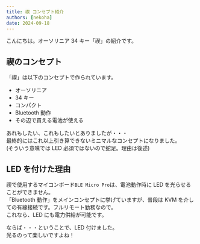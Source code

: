 ```yaml
---
title: 禊 コンセプト紹介
authors: [nekoha]
date: 2024-09-18
---
```


こんにちは。オーソリニア 34 キー「禊」の紹介です。

## 禊のコンセプト

「禊」は以下のコンセプトで作られています。

- オーソリニア
- 34 キー
- コンパクト
- Bluetooth 動作
- その辺で買える電池が使える

あれもしたい、これもしたいとありましたが・・・  
最終的にはこれ以上引き算できないミニマルなコンセプトになりました。  
(そういう意味では LED 必須ではないので蛇足。理由は後述)

## LED を付けた理由

禊で使用するマイコンボード`BLE Micro Pro`は、電池動作時に LED を光らせることができません。  
「Bluetooth 動作」をメインコンセプトに挙げていますが、普段は KVM を介しての有線接続です。フルリモート勤務なので。  
これなら、LED にも電力供給が可能です。

ならば・・・ということで、LED 付けました。  
光るのって楽しいですよね！
